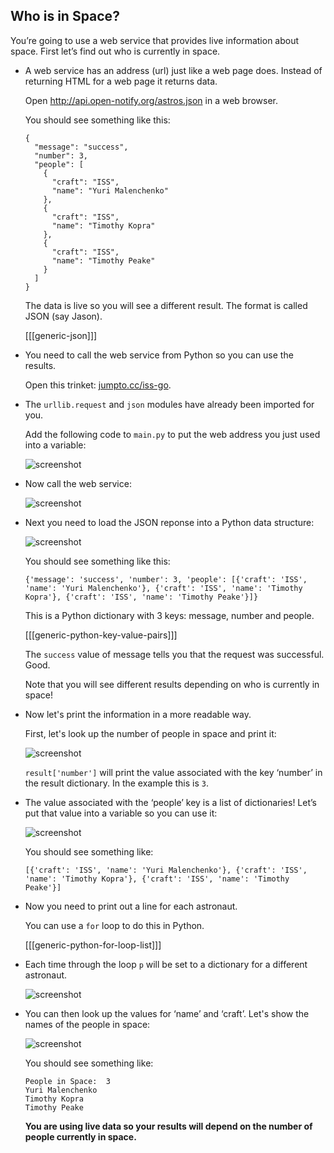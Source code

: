 

## Who is in Space?

You’re going to use a web service that provides live information about space. First let’s find out who is currently in space.

* A web service has an address (url) just like a web page does. Instead of returning HTML for a web page it returns data.

    Open <a href="http://api.open-notify.org/astros.json" target="_blank">http://api.open-notify.org/astros.json</a> in a web browser.

    You should see something like this:

    ```
    {
      "message": "success",
      "number": 3,
      "people": [
        {
          "craft": "ISS",
          "name": "Yuri Malenchenko"
        },
        {
          "craft": "ISS",
          "name": "Timothy Kopra"
        },
        {
          "craft": "ISS",
          "name": "Timothy Peake"
        }
      ]
    }
    ```

    The data is live so you will see a different result. The format is called JSON (say Jason).

    [[[generic-json]]]

* You need to call the web service from Python so you can use the results.

    Open this trinket: <a href="http://jumpto.cc/iss-go" target="_blank">jumpto.cc/iss-go</a>.

* The `urllib.request` and `json` modules have already been imported for you.

    Add the following code to `main.py` to put the web address you just used into a variable:

    ![screenshot](images/iss-url.png)

* Now call the web service:

    ![screenshot](images/iss-request.png)


* Next you need to load the JSON reponse into a Python data structure:

    ![screenshot](images/iss-result.png)

    You should see something like this:

    ```
    {'message': 'success', 'number': 3, 'people': [{'craft': 'ISS', 'name': 'Yuri Malenchenko'}, {'craft': 'ISS', 'name': 'Timothy Kopra'}, {'craft': 'ISS', 'name': 'Timothy Peake'}]}
    ```

    This is a Python dictionary with 3 keys: message, number and people.

     [[[generic-python-key-value-pairs]]]

    The `success` value of message tells you that the request was successful. Good.

    Note that you will see different results depending on who is currently in space!

* Now let's print the information in a more readable way.

    First, let's look up the number of people in space and print it:

    ![screenshot](images/iss-number.png)

    `result['number']` will print the value associated with the key ‘number’ in the result dictionary. In the example this is `3`.

* The value associated with the ‘people’ key is a list of dictionaries! Let’s put that value into a variable so you can use it:

    ![screenshot](images/iss-people.png)

    You should see something like:

    ```
    [{'craft': 'ISS', 'name': 'Yuri Malenchenko'}, {'craft': 'ISS', 'name': 'Timothy Kopra'}, {'craft': 'ISS', 'name': 'Timothy Peake'}]
    ```

* Now you need to print out a line for each astronaut.

    You can use a `for` loop to do this in Python.

    [[[generic-python-for-loop-list]]]

* Each time through the loop `p` will be set to a dictionary for a different astronaut.

    ![screenshot](images/iss-people-1a.png)

* You can then look up the values for ‘name’ and ‘craft’. Let's show the names of the people in space:

    ![screenshot](images/iss-people-2.png)

    You should see something like:

    ```
    People in Space:  3
    Yuri Malenchenko
    Timothy Kopra
    Timothy Peake
    ```

    __You are using live data so your results will depend on the number of people currently in space.__
